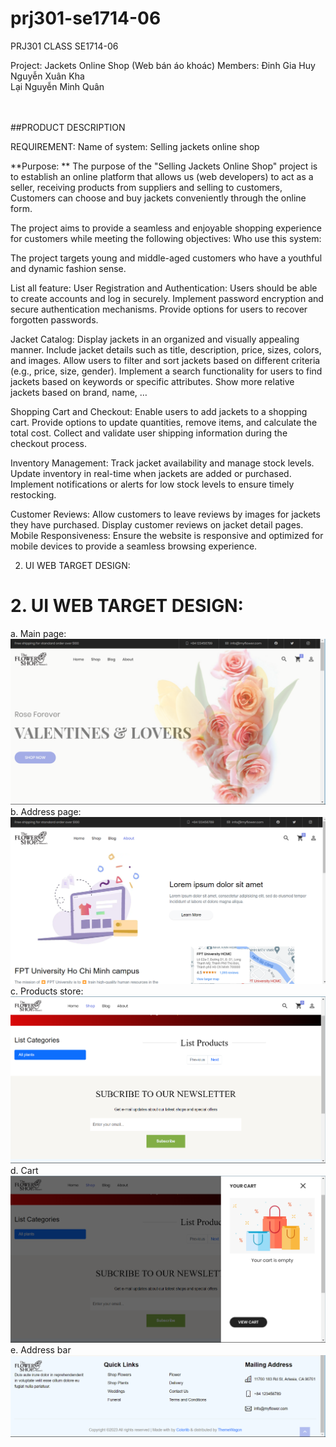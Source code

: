 # prj301-se1714-06

PRJ301 CLASS SE1714-06

Project: Jackets Online Shop (Web bán áo khoác)
Members: 	Đinh Gia Huy <br>
		Nguyễn Xuân Kha <br>
		Lại Nguyễn Minh Quân <br>
		<br></br>

##PRODUCT DESCRIPTION

REQUIREMENT:
Name of system:
Selling jackets online shop

**Purpose: **
The purpose of the "Selling Jackets Online Shop" project is to establish an online platform that allows us (web developers) to act as a seller, receiving products from suppliers and selling to customers, Customers can choose and buy jackets conveniently through the online form. 

The project aims to provide a seamless and enjoyable shopping experience for customers while meeting the following objectives:
Who use this system: 

The project targets young and middle-aged customers who have a youthful and dynamic fashion sense.

List all feature:
User Registration and Authentication:
Users should be able to create accounts and log in securely.
Implement password encryption and secure authentication mechanisms.
Provide options for users to recover forgotten passwords.

Jacket Catalog:
Display jackets in an organized and visually appealing manner.
Include jacket details such as title, description, price, sizes, colors, and images.
Allow users to filter and sort jackets based on different criteria (e.g., price, size, gender).
Implement a search functionality for users to find jackets based on keywords or specific attributes.
Show more relative jackets based on brand, name, …

Shopping Cart and Checkout:
Enable users to add jackets to a shopping cart.
Provide options to update quantities, remove items, and calculate the total cost.
Collect and validate user shipping information during the checkout process.

Inventory Management:
Track jacket availability and manage stock levels.
Update inventory in real-time when jackets are added or purchased.
Implement notifications or alerts for low stock levels to ensure timely restocking.

Customer Reviews:
Allow customers to leave reviews by images for jackets they have purchased.
Display customer reviews on jacket detail pages.
Mobile Responsiveness:
Ensure the website is responsive and optimized for mobile devices to provide a seamless browsing experience.

2. UI WEB TARGET DESIGN:


# **2. UI WEB TARGET DESIGN:**<br>
a.	 Main page:<br>
<img src="./windowDes/mainpage.png">
b.   Address page:<br>
<img src="./windowDes/adressSpace.png">
c.   Products store:<br>
<img src="./windowDes/productStore.png">
d.   Cart<br>
<img src="./windowDes/cart.png">
e.   Address bar<br>
<img src="./windowDes/footer.png">
